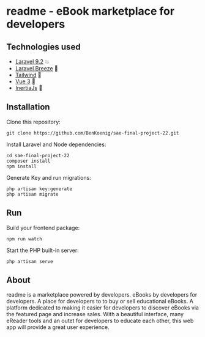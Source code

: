 # readme - eBook marketplace for developers

## Technologies used

-   [Laravel 9.2](https://laravel.com/docs/9.x) :boom:
-   [Laravel Breeze](https://laravel.com/docs/9.x/starter-kits#laravel-breeze) :dizzy:
-   [Tailwind](https://tailwindcss.com/) :dash:
-   [Vue 3](https://vuejs.org/) :green_heart:
-   [InertiaJs](https://inertiajs.com/) :see_no_evil:

## Installation

Clone this repository:

```
git clone https://github.com/BenKoenig/sae-final-project-22.git
```

Install Laravel and Node dependencies:

```
cd sae-final-project-22
composer install
npm install
```

Generate Key and run migrations:

```
php artisan key:generate
php artisan migrate
```

## Run

Build your frontend package:

```
npm run watch
```

Start the PHP built-in server:

```
php artisan serve
```

## About

readme is a marketplace powered by developers.
eBooks by developers for developers.
A place for developers to to buy or sell educational eBooks.
A platform dedicated to making it easier for
developers to discover eBooks via the featured
page and increase sales.
With a beautiful interface, many eReader tools and an outet for developers
to educate each other, this web app will provide a great user experience.        

                

